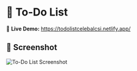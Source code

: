 <!DOCTYPE html>
<html lang="en">
<head>
  <meta charset="UTF-8" />
  <meta name="viewport" content="width=device-width, initial-scale=1.0" />
</head>
<body>

  <h1>📝 To-Do List</h1>

  <p>
    🚀 <strong>Live Demo:</strong>
    <a href="https://todolistcelebalcsi.netlify.app/" target="_blank">
      https://todolistcelebalcsi.netlify.app/
    </a>
  </p>

  <h2>📸 Screenshot</h2>
  <img src="screenshot.png" alt="To-Do List Screenshot" />

</body>
</html>
